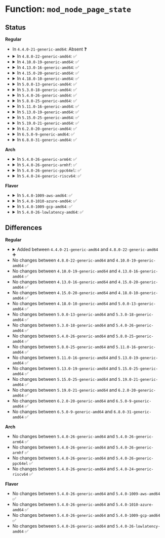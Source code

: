 # Function: <code>mod_node_page_state</code>

## Status
<b>Regular</b>
<ul>
<li>
In <code>4.4.0-21-generic-amd64</code>: Absent ❓
</li>
<li>
<details>
<summary>In <code>4.8.0-22-generic-amd64</code>: ✅</summary>

```c
void mod_node_page_state(struct pglist_data * pgdat, enum node_stat_item item, long int delta)
```

```json
{
  "name": "mod_node_page_state",
  "collision_type": "Unique Global",
  "inline_type": "No",
  "funcs": [
    {
      "addr": 18446744071580706560,
      "name": "mod_node_page_state",
      "external": true,
      "loc": "mm/vmstat.c:499",
      "file": "mm/vmstat.c",
      "inline": "seen, unknown",
      "caller_inline": [],
      "caller_func": [
        "mm/vmscan.c:reclaim_clean_pages_from_list",
        "mm/migrate.c:migrate_misplaced_transhuge_page",
        "mm/migrate.c:migrate_misplaced_transhuge_page"
      ]
    }
  ],
  "symbols": [
    {
      "addr": 18446744071580706560,
      "name": "mod_node_page_state",
      "section": ".text",
      "bind": "STB_GLOBAL",
      "size": 118
    }
  ]
}
```
</details>
</li>
<li>
<details>
<summary>In <code>4.10.0-19-generic-amd64</code>: ✅</summary>

```c
void mod_node_page_state(struct pglist_data * pgdat, enum node_stat_item item, long int delta)
```

```json
{
  "name": "mod_node_page_state",
  "collision_type": "Unique Global",
  "inline_type": "No",
  "funcs": [
    {
      "addr": 18446744071580772496,
      "name": "mod_node_page_state",
      "external": true,
      "loc": "mm/vmstat.c:499",
      "file": "mm/vmstat.c",
      "inline": "seen, unknown",
      "caller_inline": [],
      "caller_func": [
        "mm/vmscan.c:reclaim_clean_pages_from_list",
        "mm/migrate.c:migrate_misplaced_transhuge_page",
        "mm/migrate.c:migrate_misplaced_transhuge_page"
      ]
    }
  ],
  "symbols": [
    {
      "addr": 18446744071580772496,
      "name": "mod_node_page_state",
      "section": ".text",
      "bind": "STB_GLOBAL",
      "size": 118
    }
  ]
}
```
</details>
</li>
<li>
<details>
<summary>In <code>4.13.0-16-generic-amd64</code>: ✅</summary>

```c
void mod_node_page_state(struct pglist_data * pgdat, enum node_stat_item item, long int delta)
```

```json
{
  "name": "mod_node_page_state",
  "collision_type": "Unique Global",
  "inline_type": "No",
  "funcs": [
    {
      "addr": 18446744071580808944,
      "name": "mod_node_page_state",
      "external": true,
      "loc": "mm/vmstat.c:499",
      "file": "mm/vmstat.c",
      "inline": "seen, unknown",
      "caller_inline": [],
      "caller_func": [
        "mm/page-writeback.c:__test_set_page_writeback",
        "mm/page-writeback.c:test_clear_page_writeback",
        "mm/page-writeback.c:clear_page_dirty_for_io",
        "mm/vmscan.c:reclaim_clean_pages_from_list",
        "mm/workingset.c:shadow_lru_isolate",
        "mm/workingset.c:workingset_refault",
        "mm/workingset.c:workingset_refault",
        "mm/slub.c:__free_slab",
        "mm/slub.c:new_slab",
        "mm/migrate.c:migrate_misplaced_transhuge_page",
        "mm/migrate.c:migrate_misplaced_transhuge_page"
      ]
    }
  ],
  "symbols": [
    {
      "addr": 18446744071580808944,
      "name": "mod_node_page_state",
      "section": ".text",
      "bind": "STB_GLOBAL",
      "size": 113
    }
  ]
}
```
</details>
</li>
<li>
<details>
<summary>In <code>4.15.0-20-generic-amd64</code>: ✅</summary>

```c
void mod_node_page_state(struct pglist_data * pgdat, enum node_stat_item item, long int delta)
```

```json
{
  "name": "mod_node_page_state",
  "collision_type": "Unique Global",
  "inline_type": "No",
  "funcs": [
    {
      "addr": 18446744071580898128,
      "name": "mod_node_page_state",
      "external": true,
      "loc": "mm/vmstat.c:574",
      "file": "mm/vmstat.c",
      "inline": "seen, unknown",
      "caller_inline": [],
      "caller_func": [
        "mm/page-writeback.c:__test_set_page_writeback",
        "mm/page-writeback.c:test_clear_page_writeback",
        "mm/page-writeback.c:clear_page_dirty_for_io",
        "mm/vmscan.c:reclaim_clean_pages_from_list",
        "mm/workingset.c:shadow_lru_isolate",
        "mm/workingset.c:workingset_refault",
        "mm/workingset.c:workingset_refault",
        "mm/mempolicy.c:migrate_page_add",
        "mm/slub.c:__free_slab",
        "mm/slub.c:new_slab",
        "mm/migrate.c:migrate_misplaced_transhuge_page",
        "mm/migrate.c:migrate_misplaced_transhuge_page",
        "mm/migrate.c:SYSC_move_pages",
        "mm/migrate.c:migrate_pages",
        "mm/migrate.c:putback_movable_pages"
      ]
    }
  ],
  "symbols": [
    {
      "addr": 18446744071580898128,
      "name": "mod_node_page_state",
      "section": ".text",
      "bind": "STB_GLOBAL",
      "size": 113
    }
  ]
}
```
</details>
</li>
<li>
<details>
<summary>In <code>4.18.0-10-generic-amd64</code>: ✅</summary>

```c
void mod_node_page_state(struct pglist_data * pgdat, enum node_stat_item item, long int delta)
```

```json
{
  "name": "mod_node_page_state",
  "collision_type": "Unique Global",
  "inline_type": "No",
  "funcs": [
    {
      "addr": 18446744071581034032,
      "name": "mod_node_page_state",
      "external": true,
      "loc": "mm/vmstat.c:574",
      "file": "mm/vmstat.c",
      "inline": "seen, unknown",
      "caller_inline": [],
      "caller_func": [
        "mm/vmscan.c:reclaim_clean_pages_from_list",
        "mm/mempolicy.c:migrate_page_add",
        "mm/migrate.c:migrate_misplaced_transhuge_page",
        "mm/migrate.c:migrate_misplaced_transhuge_page",
        "mm/migrate.c:kernel_move_pages",
        "mm/migrate.c:migrate_pages",
        "mm/migrate.c:putback_movable_pages",
        "fs/dcache.c:__d_alloc",
        "fs/dcache.c:__d_free_external_name"
      ]
    }
  ],
  "symbols": [
    {
      "addr": 18446744071581034032,
      "name": "mod_node_page_state",
      "section": ".text",
      "bind": "STB_GLOBAL",
      "size": 113
    }
  ]
}
```
</details>
</li>
<li>
<details>
<summary>In <code>5.0.0-13-generic-amd64</code>: ✅</summary>

```c
void mod_node_page_state(struct pglist_data * pgdat, enum node_stat_item item, long int delta)
```

```json
{
  "name": "mod_node_page_state",
  "collision_type": "Unique Global",
  "inline_type": "No",
  "funcs": [
    {
      "addr": 18446744071581111600,
      "name": "mod_node_page_state",
      "external": true,
      "loc": "mm/vmstat.c:574",
      "file": "mm/vmstat.c",
      "inline": "seen, unknown",
      "caller_inline": [],
      "caller_func": [
        "mm/vmscan.c:reclaim_clean_pages_from_list",
        "mm/mempolicy.c:migrate_page_add",
        "mm/migrate.c:migrate_misplaced_transhuge_page",
        "mm/migrate.c:migrate_misplaced_transhuge_page",
        "mm/migrate.c:kernel_move_pages",
        "mm/migrate.c:migrate_pages",
        "mm/migrate.c:putback_movable_pages"
      ]
    }
  ],
  "symbols": [
    {
      "addr": 18446744071581111600,
      "name": "mod_node_page_state",
      "section": ".text",
      "bind": "STB_GLOBAL",
      "size": 113
    }
  ]
}
```
</details>
</li>
<li>
<details>
<summary>In <code>5.3.0-18-generic-amd64</code>: ✅</summary>

```c
void mod_node_page_state(struct pglist_data * pgdat, enum node_stat_item item, long int delta)
```

```json
{
  "name": "mod_node_page_state",
  "collision_type": "Unique Global",
  "inline_type": "No",
  "funcs": [
    {
      "addr": 18446744071581176304,
      "name": "mod_node_page_state",
      "external": true,
      "loc": "mm/vmstat.c:575",
      "file": "mm/vmstat.c",
      "inline": "seen, unknown",
      "caller_inline": [],
      "caller_func": [
        "mm/vmscan.c:reclaim_clean_pages_from_list",
        "mm/gup.c:__gup_longterm_locked",
        "mm/mempolicy.c:migrate_page_add",
        "mm/slub.c:__free_slab",
        "mm/slub.c:__free_slab",
        "mm/slub.c:alloc_slab_page",
        "mm/slub.c:alloc_slab_page",
        "mm/migrate.c:migrate_misplaced_transhuge_page",
        "mm/migrate.c:migrate_misplaced_transhuge_page",
        "mm/migrate.c:do_pages_move",
        "mm/migrate.c:migrate_pages",
        "mm/migrate.c:putback_movable_pages"
      ]
    }
  ],
  "symbols": [
    {
      "addr": 18446744071581176304,
      "name": "mod_node_page_state",
      "section": ".text",
      "bind": "STB_GLOBAL",
      "size": 113
    }
  ]
}
```
</details>
</li>
<li>
<details>
<summary>In <code>5.4.0-26-generic-amd64</code>: ✅</summary>

```c
void mod_node_page_state(struct pglist_data * pgdat, enum node_stat_item item, long int delta)
```

```json
{
  "name": "mod_node_page_state",
  "collision_type": "Unique Global",
  "inline_type": "No",
  "funcs": [
    {
      "addr": 18446744071581234432,
      "name": "mod_node_page_state",
      "external": true,
      "loc": "mm/vmstat.c:575",
      "file": "mm/vmstat.c",
      "inline": "seen, unknown",
      "caller_inline": [],
      "caller_func": [
        "mm/vmscan.c:reclaim_clean_pages_from_list",
        "mm/slab_common.c:kmalloc_order",
        "mm/gup.c:__gup_longterm_locked",
        "mm/mempolicy.c:migrate_page_add",
        "mm/slub.c:kfree",
        "mm/slub.c:kmalloc_large_node",
        "mm/slub.c:__free_slab",
        "mm/slub.c:__free_slab",
        "mm/slub.c:alloc_slab_page",
        "mm/slub.c:alloc_slab_page",
        "mm/migrate.c:migrate_misplaced_transhuge_page",
        "mm/migrate.c:migrate_misplaced_transhuge_page",
        "mm/migrate.c:do_pages_move",
        "mm/migrate.c:migrate_pages",
        "mm/migrate.c:putback_movable_pages"
      ]
    }
  ],
  "symbols": [
    {
      "addr": 18446744071581234432,
      "name": "mod_node_page_state",
      "section": ".text",
      "bind": "STB_GLOBAL",
      "size": 113
    }
  ]
}
```
</details>
</li>
<li>
<details>
<summary>In <code>5.8.0-25-generic-amd64</code>: ✅</summary>

```c
void mod_node_page_state(struct pglist_data * pgdat, enum node_stat_item item, long int delta)
```

```json
{
  "name": "mod_node_page_state",
  "collision_type": "Unique Global",
  "inline_type": "No",
  "funcs": [
    {
      "addr": 18446744071581422752,
      "name": "mod_node_page_state",
      "external": true,
      "loc": "mm/vmstat.c:575",
      "file": "mm/vmstat.c",
      "inline": "seen, unknown",
      "caller_inline": [],
      "caller_func": [
        "mm/vmscan.c:reclaim_clean_pages_from_list",
        "mm/vmscan.c:reclaim_clean_pages_from_list",
        "mm/vmscan.c:reclaim_clean_pages_from_list",
        "mm/slab_common.c:kmalloc_order",
        "mm/compaction.c:isolate_migratepages_block",
        "mm/gup.c:put_compound_head",
        "mm/gup.c:unpin_user_page",
        "mm/gup.c:__unpin_devmap_managed_user_page",
        "mm/mempolicy.c:migrate_page_add",
        "mm/slub.c:kfree",
        "mm/slub.c:kmalloc_large_node",
        "mm/slub.c:__free_slab",
        "mm/slub.c:__free_slab",
        "mm/slub.c:alloc_slab_page",
        "mm/slub.c:alloc_slab_page",
        "mm/migrate.c:migrate_misplaced_transhuge_page",
        "mm/migrate.c:migrate_misplaced_transhuge_page",
        "mm/migrate.c:add_page_for_migration",
        "mm/migrate.c:unmap_and_move",
        "mm/migrate.c:putback_movable_pages",
        "mm/khugepaged.c:__collapse_huge_page_isolate",
        "mm/khugepaged.c:release_pte_page"
      ]
    }
  ],
  "symbols": [
    {
      "addr": 18446744071581422752,
      "name": "mod_node_page_state",
      "section": ".text",
      "bind": "STB_GLOBAL",
      "size": 116
    }
  ]
}
```
</details>
</li>
<li>
<details>
<summary>In <code>5.11.0-16-generic-amd64</code>: ✅</summary>

```c
void mod_node_page_state(struct pglist_data * pgdat, enum node_stat_item item, long int delta)
```

```json
{
  "name": "mod_node_page_state",
  "collision_type": "Unique Global",
  "inline_type": "No",
  "funcs": [
    {
      "addr": 18446744071581466512,
      "name": "mod_node_page_state",
      "external": true,
      "loc": "mm/vmstat.c:589",
      "file": "mm/vmstat.c",
      "inline": "seen, unknown",
      "caller_inline": [],
      "caller_func": [
        "mm/vmscan.c:reclaim_clean_pages_from_list",
        "mm/vmscan.c:reclaim_clean_pages_from_list",
        "mm/vmscan.c:reclaim_clean_pages_from_list",
        "mm/compaction.c:isolate_migratepages_block",
        "mm/gup.c:put_compound_head",
        "mm/mempolicy.c:migrate_page_add",
        "mm/slub.c:__free_slab",
        "mm/slub.c:allocate_slab",
        "mm/migrate.c:migrate_misplaced_transhuge_page",
        "mm/migrate.c:migrate_misplaced_transhuge_page",
        "mm/migrate.c:add_page_for_migration",
        "mm/migrate.c:unmap_and_move",
        "mm/migrate.c:putback_movable_pages",
        "mm/khugepaged.c:__collapse_huge_page_isolate",
        "mm/khugepaged.c:release_pte_page"
      ]
    }
  ],
  "symbols": [
    {
      "addr": 18446744071581466512,
      "name": "mod_node_page_state",
      "section": ".text",
      "bind": "STB_GLOBAL",
      "size": 151
    }
  ]
}
```
</details>
</li>
<li>
<details>
<summary>In <code>5.13.0-19-generic-amd64</code>: ✅</summary>

```c
void mod_node_page_state(struct pglist_data * pgdat, enum node_stat_item item, long int delta)
```

```json
{
  "name": "mod_node_page_state",
  "collision_type": "Unique Global",
  "inline_type": "No",
  "funcs": [
    {
      "addr": 18446744071581486880,
      "name": "mod_node_page_state",
      "external": true,
      "loc": "mm/vmstat.c:601",
      "file": "mm/vmstat.c",
      "inline": "seen, unknown",
      "caller_inline": [],
      "caller_func": [
        "mm/vmscan.c:reclaim_clean_pages_from_list",
        "mm/vmscan.c:reclaim_clean_pages_from_list",
        "mm/vmscan.c:reclaim_clean_pages_from_list",
        "mm/compaction.c:isolate_migratepages_block",
        "mm/gup.c:check_and_migrate_movable_pages",
        "mm/gup.c:put_compound_head",
        "mm/mempolicy.c:migrate_page_add",
        "mm/slub.c:__free_slab",
        "mm/slub.c:allocate_slab",
        "mm/migrate.c:migrate_misplaced_transhuge_page",
        "mm/migrate.c:migrate_misplaced_transhuge_page",
        "mm/migrate.c:add_page_for_migration",
        "mm/migrate.c:unmap_and_move",
        "mm/migrate.c:putback_movable_pages",
        "mm/khugepaged.c:__collapse_huge_page_isolate",
        "mm/khugepaged.c:release_pte_page"
      ]
    }
  ],
  "symbols": [
    {
      "addr": 18446744071581486880,
      "name": "mod_node_page_state",
      "section": ".text",
      "bind": "STB_GLOBAL",
      "size": 142
    }
  ]
}
```
</details>
</li>
<li>
<details>
<summary>In <code>5.15.0-25-generic-amd64</code>: ✅</summary>

```c
void mod_node_page_state(struct pglist_data * pgdat, enum node_stat_item item, long int delta)
```

```json
{
  "name": "mod_node_page_state",
  "collision_type": "Unique Global",
  "inline_type": "No",
  "funcs": [
    {
      "addr": 18446744071581742400,
      "name": "mod_node_page_state",
      "external": true,
      "loc": "mm/vmstat.c:647",
      "file": "mm/vmstat.c",
      "inline": "seen, unknown",
      "caller_inline": [],
      "caller_func": [
        "mm/vmscan.c:reclaim_clean_pages_from_list",
        "mm/vmscan.c:reclaim_clean_pages_from_list",
        "mm/vmscan.c:reclaim_clean_pages_from_list",
        "mm/compaction.c:isolate_migratepages_block",
        "mm/gup.c:check_and_migrate_movable_pages",
        "mm/gup.c:put_compound_head",
        "mm/mempolicy.c:migrate_page_add",
        "mm/slub.c:__free_slab",
        "mm/slub.c:allocate_slab",
        "mm/migrate.c:migrate_misplaced_page",
        "mm/migrate.c:migrate_misplaced_page",
        "mm/migrate.c:add_page_for_migration",
        "mm/migrate.c:unmap_and_move",
        "mm/migrate.c:putback_movable_pages",
        "mm/khugepaged.c:__collapse_huge_page_isolate",
        "mm/khugepaged.c:release_pte_page"
      ]
    }
  ],
  "symbols": [
    {
      "addr": 18446744071581742400,
      "name": "mod_node_page_state",
      "section": ".text",
      "bind": "STB_GLOBAL",
      "size": 164
    }
  ]
}
```
</details>
</li>
<li>
<details>
<summary>In <code>5.19.0-21-generic-amd64</code>: ✅</summary>

```c
void mod_node_page_state(struct pglist_data * pgdat, enum node_stat_item item, long int delta)
```

```json
{
  "name": "mod_node_page_state",
  "collision_type": "Unique Global",
  "inline_type": "No",
  "funcs": [
    {
      "addr": 18446744071582124192,
      "name": "mod_node_page_state",
      "external": true,
      "loc": "mm/vmstat.c:676",
      "file": "mm/vmstat.c",
      "inline": "seen, unknown",
      "caller_inline": [],
      "caller_func": [
        "mm/page-writeback.c:__folio_end_writeback",
        "mm/page-writeback.c:folio_account_redirty",
        "mm/vmscan.c:reclaim_clean_pages_from_list",
        "mm/vmscan.c:reclaim_clean_pages_from_list",
        "mm/vmscan.c:reclaim_clean_pages_from_list",
        "mm/vmscan.c:shrink_page_list",
        "mm/vmscan.c:pageout",
        "mm/vmscan.c:__acct_reclaim_writeback",
        "mm/compaction.c:isolate_migratepages_block",
        "mm/gup.c:check_and_migrate_movable_pages",
        "mm/gup.c:try_grab_page",
        "mm/gup.c:gup_put_folio",
        "mm/gup.c:try_grab_folio",
        "mm/mempolicy.c:migrate_page_add",
        "mm/slub.c:__free_slab",
        "mm/slub.c:allocate_slab",
        "mm/migrate.c:migrate_misplaced_page",
        "mm/migrate.c:migrate_misplaced_page",
        "mm/migrate.c:numamigrate_isolate_page",
        "mm/migrate.c:add_page_for_migration",
        "mm/migrate.c:unmap_and_move",
        "mm/migrate.c:putback_movable_pages",
        "mm/khugepaged.c:__collapse_huge_page_isolate",
        "mm/khugepaged.c:release_pte_page"
      ]
    }
  ],
  "symbols": [
    {
      "addr": 18446744071582124192,
      "name": "mod_node_page_state",
      "section": ".text",
      "bind": "STB_GLOBAL",
      "size": 226
    }
  ]
}
```
</details>
</li>
<li>
<details>
<summary>In <code>6.2.0-20-generic-amd64</code>: ✅</summary>

```c
void mod_node_page_state(struct pglist_data * pgdat, enum node_stat_item item, long int delta)
```

```json
{
  "name": "mod_node_page_state",
  "collision_type": "Unique Global",
  "inline_type": "No",
  "funcs": [
    {
      "addr": 18446744071582598736,
      "name": "mod_node_page_state",
      "external": true,
      "loc": "mm/vmstat.c:663",
      "file": "mm/vmstat.c",
      "inline": "seen, unknown",
      "caller_inline": [],
      "caller_func": [
        "kernel/sched/fair.c:should_numa_migrate_memory",
        "mm/page-writeback.c:__folio_end_writeback",
        "mm/page-writeback.c:folio_account_redirty",
        "mm/vmscan.c:reclaim_clean_pages_from_list",
        "mm/vmscan.c:reclaim_clean_pages_from_list",
        "mm/vmscan.c:reclaim_clean_pages_from_list",
        "mm/vmscan.c:shrink_folio_list",
        "mm/vmscan.c:pageout",
        "mm/vmscan.c:__acct_reclaim_writeback",
        "mm/compaction.c:isolate_migratepages_block",
        "mm/gup.c:collect_longterm_unpinnable_pages",
        "mm/gup.c:try_grab_page",
        "mm/gup.c:gup_put_folio",
        "mm/gup.c:try_grab_folio",
        "mm/mempolicy.c:migrate_page_add",
        "mm/slub.c:__free_slab",
        "mm/slub.c:allocate_slab",
        "mm/migrate.c:migrate_misplaced_page",
        "mm/migrate.c:migrate_misplaced_page",
        "mm/migrate.c:numamigrate_isolate_page",
        "mm/migrate.c:add_page_for_migration",
        "mm/migrate.c:unmap_and_move",
        "mm/migrate.c:putback_movable_pages",
        "mm/khugepaged.c:__collapse_huge_page_isolate",
        "mm/khugepaged.c:release_pte_page"
      ]
    }
  ],
  "symbols": [
    {
      "addr": 18446744071582598736,
      "name": "mod_node_page_state",
      "section": ".text",
      "bind": "STB_GLOBAL",
      "size": 249
    }
  ]
}
```
</details>
</li>
<li>
<details>
<summary>In <code>6.5.0-9-generic-amd64</code>: ✅</summary>

```c
void mod_node_page_state(struct pglist_data * pgdat, enum node_stat_item item, long int delta)
```

```json
{
  "name": "mod_node_page_state",
  "collision_type": "Unique Global",
  "inline_type": "No",
  "funcs": [
    {
      "addr": 18446744071582806368,
      "name": "mod_node_page_state",
      "external": true,
      "loc": "mm/vmstat.c:664",
      "file": "mm/vmstat.c",
      "inline": "seen, unknown",
      "caller_inline": [],
      "caller_func": [
        "kernel/sched/fair.c:should_numa_migrate_memory",
        "mm/page-writeback.c:__folio_end_writeback",
        "mm/page-writeback.c:folio_account_redirty",
        "mm/vmscan.c:reclaim_clean_pages_from_list",
        "mm/vmscan.c:reclaim_clean_pages_from_list",
        "mm/vmscan.c:reclaim_clean_pages_from_list",
        "mm/vmscan.c:shrink_folio_list",
        "mm/vmscan.c:pageout",
        "mm/vmscan.c:__acct_reclaim_writeback",
        "mm/compaction.c:isolate_migratepages_block",
        "mm/gup.c:collect_longterm_unpinnable_pages",
        "mm/gup.c:try_grab_page",
        "mm/gup.c:gup_put_folio",
        "mm/gup.c:try_grab_folio",
        "mm/mempolicy.c:migrate_folio_add",
        "mm/slub.c:__free_slab",
        "mm/slub.c:allocate_slab",
        "mm/migrate.c:migrate_misplaced_page",
        "mm/migrate.c:migrate_misplaced_page",
        "mm/migrate.c:numamigrate_isolate_page",
        "mm/migrate.c:add_page_for_migration",
        "mm/migrate.c:migrate_folio_done",
        "mm/migrate.c:putback_movable_pages",
        "mm/khugepaged.c:__collapse_huge_page_isolate",
        "mm/khugepaged.c:release_pte_folio"
      ]
    }
  ],
  "symbols": [
    {
      "addr": 18446744071582806368,
      "name": "mod_node_page_state",
      "section": ".text",
      "bind": "STB_GLOBAL",
      "size": 249
    }
  ]
}
```
</details>
</li>
<li>
<details>
<summary>In <code>6.8.0-31-generic-amd64</code>: ✅</summary>

```c
void mod_node_page_state(struct pglist_data * pgdat, enum node_stat_item item, long int delta)
```

```json
{
  "name": "mod_node_page_state",
  "collision_type": "Unique Global",
  "inline_type": "No",
  "funcs": [
    {
      "addr": 18446744071582982096,
      "name": "mod_node_page_state",
      "external": true,
      "loc": "mm/vmstat.c:665",
      "file": "mm/vmstat.c",
      "inline": "seen, unknown",
      "caller_inline": [],
      "caller_func": [
        "kernel/sched/fair.c:should_numa_migrate_memory",
        "mm/page-writeback.c:__folio_end_writeback",
        "mm/page-writeback.c:folio_redirty_for_writepage",
        "mm/vmscan.c:reclaim_clean_pages_from_list",
        "mm/vmscan.c:reclaim_clean_pages_from_list",
        "mm/vmscan.c:reclaim_clean_pages_from_list",
        "mm/vmscan.c:shrink_folio_list",
        "mm/vmscan.c:demote_folio_list",
        "mm/vmscan.c:pageout",
        "mm/vmscan.c:__acct_reclaim_writeback",
        "mm/compaction.c:isolate_migratepages_block",
        "mm/gup.c:collect_longterm_unpinnable_pages",
        "mm/gup.c:try_grab_page",
        "mm/gup.c:gup_put_folio",
        "mm/gup.c:try_grab_folio",
        "mm/slub.c:__free_slab",
        "mm/slub.c:allocate_slab",
        "mm/mempolicy.c:migrate_folio_add",
        "mm/migrate.c:migrate_misplaced_folio",
        "mm/migrate.c:migrate_misplaced_folio",
        "mm/migrate.c:migrate_misplaced_folio",
        "mm/migrate.c:add_page_for_migration",
        "mm/migrate.c:migrate_folio_done",
        "mm/migrate.c:putback_movable_pages",
        "mm/khugepaged.c:__collapse_huge_page_isolate",
        "mm/khugepaged.c:release_pte_folio",
        "mm/memory-failure.c:soft_offline_in_use_page"
      ]
    }
  ],
  "symbols": [
    {
      "addr": 18446744071582982096,
      "name": "mod_node_page_state",
      "section": ".text",
      "bind": "STB_GLOBAL",
      "size": 243
    }
  ]
}
```
</details>
</li>
</ul>
<b>Arch</b>
<ul>
<li>
<details>
<summary>In <code>5.4.0-26-generic-arm64</code>: ✅</summary>

```c
void mod_node_page_state(struct pglist_data * pgdat, enum node_stat_item item, long int delta)
```

```json
{
  "name": "mod_node_page_state",
  "collision_type": "Unique Global",
  "inline_type": "No",
  "funcs": [
    {
      "addr": 18446603336492625856,
      "name": "mod_node_page_state",
      "external": true,
      "loc": "mm/vmstat.c:575",
      "file": "mm/vmstat.c",
      "inline": "seen, unknown",
      "caller_inline": [],
      "caller_func": [
        "mm/vmscan.c:reclaim_clean_pages_from_list",
        "mm/slab_common.c:kmalloc_order",
        "mm/gup.c:__gup_longterm_locked",
        "mm/mempolicy.c:migrate_page_add",
        "mm/slub.c:kfree",
        "mm/slub.c:kmalloc_large_node",
        "mm/slub.c:__free_slab",
        "mm/slub.c:__free_slab",
        "mm/slub.c:alloc_slab_page",
        "mm/slub.c:alloc_slab_page",
        "mm/migrate.c:migrate_misplaced_transhuge_page",
        "mm/migrate.c:migrate_misplaced_transhuge_page",
        "mm/migrate.c:do_pages_move",
        "mm/migrate.c:migrate_pages",
        "mm/migrate.c:putback_movable_pages"
      ]
    }
  ],
  "symbols": [
    {
      "addr": 18446603336492625856,
      "name": "mod_node_page_state",
      "section": ".text",
      "bind": "STB_GLOBAL",
      "size": 320
    }
  ]
}
```
</details>
</li>
<li>
<details>
<summary>In <code>5.4.0-26-generic-armhf</code>: ✅</summary>

```c
void mod_node_page_state(struct pglist_data * pgdat, enum node_stat_item item, long int delta)
```

```json
{
  "name": "mod_node_page_state",
  "collision_type": "Unique Global",
  "inline_type": "No",
  "funcs": [
    {
      "addr": 3226474980,
      "name": "mod_node_page_state",
      "external": true,
      "loc": "mm/vmstat.c:645",
      "file": "mm/vmstat.c",
      "inline": "seen, unknown",
      "caller_inline": [],
      "caller_func": [
        "mm/vmscan.c:reclaim_clean_pages_from_list",
        "mm/slab_common.c:kmalloc_order",
        "mm/gup.c:__gup_longterm_locked",
        "mm/slub.c:kfree",
        "mm/slub.c:__free_slab",
        "mm/slub.c:__free_slab",
        "mm/slub.c:alloc_slab_page",
        "mm/slub.c:alloc_slab_page",
        "mm/migrate.c:migrate_pages",
        "mm/migrate.c:migrate_pages",
        "mm/migrate.c:putback_movable_pages"
      ]
    }
  ],
  "symbols": [
    {
      "addr": 3226474980,
      "name": "mod_node_page_state",
      "section": ".text",
      "bind": "STB_GLOBAL",
      "size": 40
    }
  ]
}
```
</details>
</li>
<li>
<details>
<summary>In <code>5.4.0-26-generic-ppc64el</code>: ✅</summary>

```c
void mod_node_page_state(struct pglist_data * pgdat, enum node_stat_item item, long int delta)
```

```json
{
  "name": "mod_node_page_state",
  "collision_type": "Unique Global",
  "inline_type": "No",
  "funcs": [
    {
      "addr": 13835058055285938016,
      "name": "mod_node_page_state",
      "external": true,
      "loc": "mm/vmstat.c:645",
      "file": "mm/vmstat.c",
      "inline": "seen, unknown",
      "caller_inline": [],
      "caller_func": [
        "mm/vmscan.c:reclaim_clean_pages_from_list",
        "mm/slab_common.c:kmalloc_order",
        "mm/gup.c:__gup_longterm_locked",
        "mm/mempolicy.c:migrate_page_add",
        "mm/slub.c:kfree",
        "mm/slub.c:kmalloc_large_node",
        "mm/slub.c:__free_slab",
        "mm/slub.c:__free_slab",
        "mm/slub.c:alloc_slab_page",
        "mm/slub.c:alloc_slab_page",
        "mm/migrate.c:migrate_misplaced_transhuge_page",
        "mm/migrate.c:migrate_misplaced_transhuge_page",
        "mm/migrate.c:do_pages_move",
        "mm/migrate.c:migrate_pages",
        "mm/migrate.c:putback_movable_pages"
      ]
    }
  ],
  "symbols": [
    {
      "addr": 13835058055285938016,
      "name": "mod_node_page_state",
      "section": ".text",
      "bind": "STB_GLOBAL",
      "size": 80
    }
  ]
}
```
</details>
</li>
<li>
<details>
<summary>In <code>5.4.0-24-generic-riscv64</code>: ✅</summary>

```c
void mod_node_page_state(struct pglist_data * pgdat, enum node_stat_item item, long int delta)
```

```json
{
  "name": "mod_node_page_state",
  "collision_type": "Unique Global",
  "inline_type": "No",
  "funcs": [
    {
      "addr": 18446743936272645116,
      "name": "mod_node_page_state",
      "external": true,
      "loc": "mm/vmstat.c:645",
      "file": "mm/vmstat.c",
      "inline": "seen, unknown",
      "caller_inline": [],
      "caller_func": [
        "mm/vmscan.c:reclaim_clean_pages_from_list",
        "mm/slab_common.c:kmalloc_order",
        "mm/gup.c:__gup_longterm_locked",
        "mm/slub.c:kfree",
        "mm/slub.c:__free_slab",
        "mm/slub.c:__free_slab",
        "mm/slub.c:alloc_slab_page",
        "mm/slub.c:alloc_slab_page",
        "mm/migrate.c:migrate_pages",
        "mm/migrate.c:putback_movable_pages"
      ]
    }
  ],
  "symbols": [
    {
      "addr": 18446743936272645116,
      "name": "mod_node_page_state",
      "section": ".text",
      "bind": "STB_GLOBAL",
      "size": 72
    }
  ]
}
```
</details>
</li>
</ul>
<b>Flavor</b>
<ul>
<li>
<details>
<summary>In <code>5.4.0-1009-aws-amd64</code>: ✅</summary>

```c
void mod_node_page_state(struct pglist_data * pgdat, enum node_stat_item item, long int delta)
```

```json
{
  "name": "mod_node_page_state",
  "collision_type": "Unique Global",
  "inline_type": "No",
  "funcs": [
    {
      "addr": 18446744071581203280,
      "name": "mod_node_page_state",
      "external": true,
      "loc": "mm/vmstat.c:575",
      "file": "mm/vmstat.c",
      "inline": "seen, unknown",
      "caller_inline": [],
      "caller_func": [
        "mm/vmscan.c:reclaim_clean_pages_from_list",
        "mm/slab_common.c:kmalloc_order",
        "mm/gup.c:__gup_longterm_locked",
        "mm/mempolicy.c:migrate_page_add",
        "mm/slub.c:kfree",
        "mm/slub.c:kmalloc_large_node",
        "mm/slub.c:__free_slab",
        "mm/slub.c:__free_slab",
        "mm/slub.c:alloc_slab_page",
        "mm/slub.c:alloc_slab_page",
        "mm/migrate.c:migrate_misplaced_transhuge_page",
        "mm/migrate.c:migrate_misplaced_transhuge_page",
        "mm/migrate.c:do_pages_move",
        "mm/migrate.c:migrate_pages",
        "mm/migrate.c:putback_movable_pages"
      ]
    }
  ],
  "symbols": [
    {
      "addr": 18446744071581203280,
      "name": "mod_node_page_state",
      "section": ".text",
      "bind": "STB_GLOBAL",
      "size": 113
    }
  ]
}
```
</details>
</li>
<li>
<details>
<summary>In <code>5.4.0-1010-azure-amd64</code>: ✅</summary>

```c
void mod_node_page_state(struct pglist_data * pgdat, enum node_stat_item item, long int delta)
```

```json
{
  "name": "mod_node_page_state",
  "collision_type": "Unique Global",
  "inline_type": "No",
  "funcs": [
    {
      "addr": 18446744071581150032,
      "name": "mod_node_page_state",
      "external": true,
      "loc": "mm/vmstat.c:575",
      "file": "mm/vmstat.c",
      "inline": "seen, unknown",
      "caller_inline": [],
      "caller_func": [
        "mm/vmscan.c:reclaim_clean_pages_from_list",
        "mm/slab_common.c:kmalloc_order",
        "mm/gup.c:__gup_longterm_locked",
        "mm/mempolicy.c:migrate_page_add",
        "mm/slub.c:kfree",
        "mm/slub.c:kmalloc_large_node",
        "mm/slub.c:__free_slab",
        "mm/slub.c:__free_slab",
        "mm/slub.c:alloc_slab_page",
        "mm/slub.c:alloc_slab_page",
        "mm/migrate.c:migrate_misplaced_transhuge_page",
        "mm/migrate.c:migrate_misplaced_transhuge_page",
        "mm/migrate.c:do_pages_move",
        "mm/migrate.c:migrate_pages",
        "mm/migrate.c:putback_movable_pages"
      ]
    }
  ],
  "symbols": [
    {
      "addr": 18446744071581150032,
      "name": "mod_node_page_state",
      "section": ".text",
      "bind": "STB_GLOBAL",
      "size": 113
    }
  ]
}
```
</details>
</li>
<li>
<details>
<summary>In <code>5.4.0-1009-gcp-amd64</code>: ✅</summary>

```c
void mod_node_page_state(struct pglist_data * pgdat, enum node_stat_item item, long int delta)
```

```json
{
  "name": "mod_node_page_state",
  "collision_type": "Unique Global",
  "inline_type": "No",
  "funcs": [
    {
      "addr": 18446744071581194480,
      "name": "mod_node_page_state",
      "external": true,
      "loc": "mm/vmstat.c:575",
      "file": "mm/vmstat.c",
      "inline": "seen, unknown",
      "caller_inline": [],
      "caller_func": [
        "mm/vmscan.c:reclaim_clean_pages_from_list",
        "mm/slab_common.c:kmalloc_order",
        "mm/gup.c:__gup_longterm_locked",
        "mm/mempolicy.c:migrate_page_add",
        "mm/slub.c:kfree",
        "mm/slub.c:kmalloc_large_node",
        "mm/slub.c:__free_slab",
        "mm/slub.c:__free_slab",
        "mm/slub.c:alloc_slab_page",
        "mm/slub.c:alloc_slab_page",
        "mm/migrate.c:migrate_misplaced_transhuge_page",
        "mm/migrate.c:migrate_misplaced_transhuge_page",
        "mm/migrate.c:do_pages_move",
        "mm/migrate.c:migrate_pages",
        "mm/migrate.c:putback_movable_pages"
      ]
    }
  ],
  "symbols": [
    {
      "addr": 18446744071581194480,
      "name": "mod_node_page_state",
      "section": ".text",
      "bind": "STB_GLOBAL",
      "size": 113
    }
  ]
}
```
</details>
</li>
<li>
<details>
<summary>In <code>5.4.0-26-lowlatency-amd64</code>: ✅</summary>

```c
void mod_node_page_state(struct pglist_data * pgdat, enum node_stat_item item, long int delta)
```

```json
{
  "name": "mod_node_page_state",
  "collision_type": "Unique Global",
  "inline_type": "No",
  "funcs": [
    {
      "addr": 18446744071581257760,
      "name": "mod_node_page_state",
      "external": true,
      "loc": "mm/vmstat.c:575",
      "file": "mm/vmstat.c",
      "inline": "seen, unknown",
      "caller_inline": [],
      "caller_func": [
        "mm/vmscan.c:reclaim_clean_pages_from_list",
        "mm/slab_common.c:kmalloc_order",
        "mm/gup.c:__gup_longterm_locked",
        "mm/mempolicy.c:migrate_page_add",
        "mm/slub.c:kfree",
        "mm/slub.c:kmalloc_large_node",
        "mm/slub.c:__free_slab",
        "mm/slub.c:__free_slab",
        "mm/slub.c:alloc_slab_page",
        "mm/slub.c:alloc_slab_page",
        "mm/migrate.c:migrate_misplaced_transhuge_page",
        "mm/migrate.c:migrate_misplaced_transhuge_page",
        "mm/migrate.c:do_pages_move",
        "mm/migrate.c:migrate_pages",
        "mm/migrate.c:putback_movable_pages"
      ]
    }
  ],
  "symbols": [
    {
      "addr": 18446744071581257760,
      "name": "mod_node_page_state",
      "section": ".text",
      "bind": "STB_GLOBAL",
      "size": 113
    }
  ]
}
```
</details>
</li>
</ul>

## Differences
<b>Regular</b>
<ul>
<li>
<details>
<summary>Added between <code>4.4.0-21-generic-amd64</code> and <code>4.8.0-22-generic-amd64</code> ➕</summary>

```c
void mod_node_page_state(struct pglist_data * pgdat, enum node_stat_item item, long int delta)
```
</details>
</li>
<li>
No changes between <code>4.8.0-22-generic-amd64</code> and <code>4.10.0-19-generic-amd64</code> ✅
</li>
<li>
No changes between <code>4.10.0-19-generic-amd64</code> and <code>4.13.0-16-generic-amd64</code> ✅
</li>
<li>
No changes between <code>4.13.0-16-generic-amd64</code> and <code>4.15.0-20-generic-amd64</code> ✅
</li>
<li>
No changes between <code>4.15.0-20-generic-amd64</code> and <code>4.18.0-10-generic-amd64</code> ✅
</li>
<li>
No changes between <code>4.18.0-10-generic-amd64</code> and <code>5.0.0-13-generic-amd64</code> ✅
</li>
<li>
No changes between <code>5.0.0-13-generic-amd64</code> and <code>5.3.0-18-generic-amd64</code> ✅
</li>
<li>
No changes between <code>5.3.0-18-generic-amd64</code> and <code>5.4.0-26-generic-amd64</code> ✅
</li>
<li>
No changes between <code>5.4.0-26-generic-amd64</code> and <code>5.8.0-25-generic-amd64</code> ✅
</li>
<li>
No changes between <code>5.8.0-25-generic-amd64</code> and <code>5.11.0-16-generic-amd64</code> ✅
</li>
<li>
No changes between <code>5.11.0-16-generic-amd64</code> and <code>5.13.0-19-generic-amd64</code> ✅
</li>
<li>
No changes between <code>5.13.0-19-generic-amd64</code> and <code>5.15.0-25-generic-amd64</code> ✅
</li>
<li>
No changes between <code>5.15.0-25-generic-amd64</code> and <code>5.19.0-21-generic-amd64</code> ✅
</li>
<li>
No changes between <code>5.19.0-21-generic-amd64</code> and <code>6.2.0-20-generic-amd64</code> ✅
</li>
<li>
No changes between <code>6.2.0-20-generic-amd64</code> and <code>6.5.0-9-generic-amd64</code> ✅
</li>
<li>
No changes between <code>6.5.0-9-generic-amd64</code> and <code>6.8.0-31-generic-amd64</code> ✅
</li>
</ul>
<b>Arch</b>
<ul>
<li>
No changes between <code>5.4.0-26-generic-amd64</code> and <code>5.4.0-26-generic-arm64</code> ✅
</li>
<li>
No changes between <code>5.4.0-26-generic-amd64</code> and <code>5.4.0-26-generic-armhf</code> ✅
</li>
<li>
No changes between <code>5.4.0-26-generic-amd64</code> and <code>5.4.0-26-generic-ppc64el</code> ✅
</li>
<li>
No changes between <code>5.4.0-26-generic-amd64</code> and <code>5.4.0-24-generic-riscv64</code> ✅
</li>
</ul>
<b>Flavor</b>
<ul>
<li>
No changes between <code>5.4.0-26-generic-amd64</code> and <code>5.4.0-1009-aws-amd64</code> ✅
</li>
<li>
No changes between <code>5.4.0-26-generic-amd64</code> and <code>5.4.0-1010-azure-amd64</code> ✅
</li>
<li>
No changes between <code>5.4.0-26-generic-amd64</code> and <code>5.4.0-1009-gcp-amd64</code> ✅
</li>
<li>
No changes between <code>5.4.0-26-generic-amd64</code> and <code>5.4.0-26-lowlatency-amd64</code> ✅
</li>
</ul>
